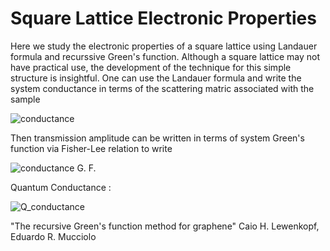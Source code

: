 # Square Lattice Electronic Properties
Here we study the electronic properties of a square lattice using Landauer formula and 
recurssive Green's function. Although a square lattice may not have practical use, the
development of the technique for this simple structure is insightful.
One can use the Landauer formula and write the system conductance in terms of the scattering
matric associated with the sample


![conductance](http://mathurl.com/hjr7zob.png)

Then transmission amplitude can be written in terms of system Green's function via Fisher-Lee 
relation to write

![conductance G. F.](http://mathurl.com/hvfvnpd.png)

Quantum Conductance :

![Q_conductance](https://github.com/khroushan/Sqr_Lattice_Electronics/blob/master/conductance.png)

"The recursive Green's function method for graphene" Caio H. Lewenkopf, Eduardo R. Mucciolo 
